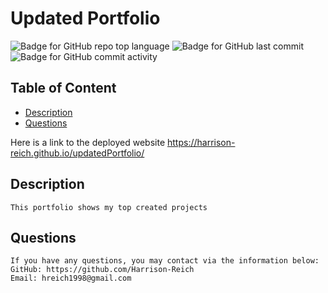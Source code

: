 # Updated Portfolio

  ![Badge for GitHub repo top language](https://img.shields.io/github/languages/top/Harrison-Reich/updatedPortfolio?style=flat&logo=appveyor) ![Badge for GitHub last commit](https://img.shields.io/github/last-commit/Harrison-Reich/updatedPortfolio?style=flat&logo=appveyor) ![Badge for GitHub commit activity](https://img.shields.io/github/commit-activity/w/Harrison-Reich/updatedPortfolio?color=purple)


  ## Table of Content

  - [Description](#description)
  - [Questions](#questions)


  Here is a link to the deployed website
  https://harrison-reich.github.io/updatedPortfolio/


  ## Description

    This portfolio shows my top created projects


  ## Questions

    If you have any questions, you may contact via the information below:
    GitHub: https://github.com/Harrison-Reich
    Email: hreich1998@gmail.com

